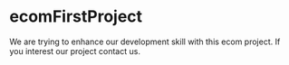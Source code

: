 # ecomFirstProject
We are trying to enhance our development skill with this ecom project. If you interest our project contact us.
